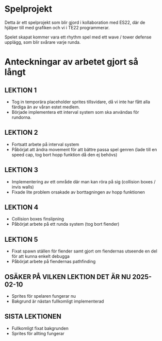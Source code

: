 # Spelprojekt
Detta är ett spelprojekt som blir gjord i kollaboration med ES22, där de hjälper till med grafiken och vi i TE22 programmerar.

Spelet skapat kommer vara ett rhythm spel med ett wave / tower defense upplägg, som blir svårare varje runda.

# Anteckningar av arbetet gjort så långt

## LEKTION 1
- Tog in temporära placeholder sprites tillsvidare, då vi inte har fått alla färdiga än av våran estet medlem.
- Började implementera ett interval system som ska användas för rundorna.

## LEKTION 2
- Fortsatt arbete på interval system
- Påbörjat att ändra movement för att bättre passa spel genren (lade till en speed cap, tog bort hopp funktion då den ej behövs)

## LEKTION 3
- Implementering av ett område där man kan röra på sig (collision boxes / invis walls)
- Fixade lite problem orsakade av borttagningen av hopp funktionen

## LEKTION 4
- Collision boxes finslipning
- Påbörjat arbete på ett runda system (tog bort fiender)

## LEKTION 5
- Fixat spawn ställen för fiender samt gjort om fiendernas utseende en del för att kunna enkelt debugga
- Påbörjat arbete på fiendernas pathfinding

## OSÄKER PÅ VILKEN LEKTION DET ÄR NU 2025-02-10
- Sprites för spelaren fungerar nu
- Bakgrund är nästan fullkomligt implementerad

## SISTA LEKTIONEN
- Fullkomligt fixat bakgrunden
- Sprites för allting fungerar
